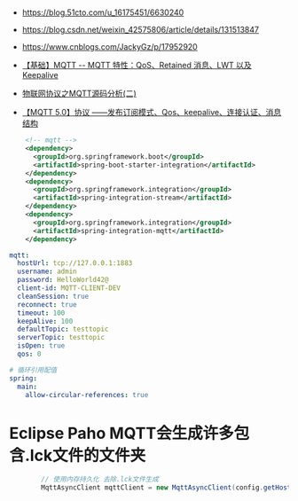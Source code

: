 # 

* https://blog.51cto.com/u_16175451/6630240
* https://blog.csdn.net/weixin_42575806/article/details/131513847
* https://www.cnblogs.com/JackyGz/p/17952920

* [【基础】MQTT -- MQTT 特性：QoS、Retained 消息、LWT 以及 Keepalive](https://blog.csdn.net/zqf787351070/article/details/131331779)
* [物联网协议之MQTT源码分析(二)](https://blog.csdn.net/weixin_34185560/article/details/91457600)
* [【MQTT 5.0】协议 ——发布订阅模式、Qos、keepalive、连接认证、消息结构](https://blog.csdn.net/weixin_43764974/article/details/131277000)

```xml
    <!-- mqtt -->
    <dependency>
      <groupId>org.springframework.boot</groupId>
      <artifactId>spring-boot-starter-integration</artifactId>
    </dependency>
    <dependency>
      <groupId>org.springframework.integration</groupId>
      <artifactId>spring-integration-stream</artifactId>
    </dependency>
    <dependency>
      <groupId>org.springframework.integration</groupId>
      <artifactId>spring-integration-mqtt</artifactId>
    </dependency>
```

```yml
mqtt:
  hostUrl: tcp://127.0.0.1:1883
  username: admin
  password: HelloWorld42@
  client-id: MQTT-CLIENT-DEV
  cleanSession: true
  reconnect: true
  timeout: 100
  keepAlive: 100
  defaultTopic: testtopic
  serverTopic: testtopic
  isOpen: true
  qos: 0

# 循环引用配值
spring:
  main:
    allow-circular-references: true
```

# Eclipse Paho MQTT会生成许多包含.lck文件的文件夹

```java
        // 使用内存持久化 去除.lck文件生成
        MqttAsyncClient mqttClient = new MqttAsyncClient(config.getHostUrl(), MqttProperties.CLIENT_ID, new MemoryPersistence());
```
